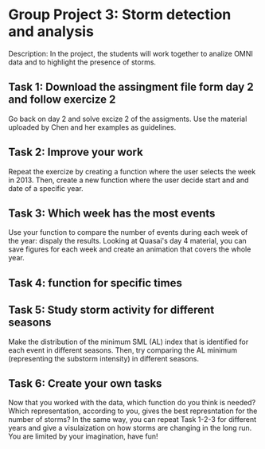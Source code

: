 # Group Project 3: Storm detection and analysis
Description: In the project, the students will work together to analize OMNI data and to highlight the presence of storms.


## Task 1: Download the assingment file form day 2 and follow exercize 2
Go back on day 2 and solve excize 2 of the assigments. Use the material uploaded by Chen and her examples as guidelines.

## Task 2: Improve your work
Repeat the exercize by creating a function where the user selects the week in 2013. Then, create a new function where the user decide start and and date of a specific year.

## Task 3: Which week has the most events
Use your function to compare the number of events during each week of the year: dispaly the results. Looking at Quasai's day 4 material, you can save figures for each week and create an animation that covers the whole year.

## Task 4: function for specific times

## Task 5: Study storm activity for different seasons
Make the distribution of the minimum SML (AL) index that is identified for each event in different seasons. Then, try comparing the AL minimum (representing the substorm intensity) in different seasons. 

## Task 6: Create your own tasks
Now that you worked with the data, which function do you think is needed? Which representation, according to you, gives the best represntation for the number of storms? In the same way, you can repeat Task 1-2-3 for different years and give a visulaization on how storms are changing in the long run. You are limited by your imagination, have fun!
